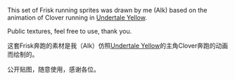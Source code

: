 

This set of Frisk running sprites was drawn by me (AIk) based on the animation of Clover running in [Undertale Yellow](https://gamejolt.com/games/UndertaleYellow/136925).

Public textures, feel free to use, thank you.



这套Frisk奔跑的素材是我（AIk）仿照[Undertale Yellow](https://gamejolt.com/games/UndertaleYellow/136925)的主角Clover奔跑的动画而绘制的。

公开贴图，随意使用，感谢各位。